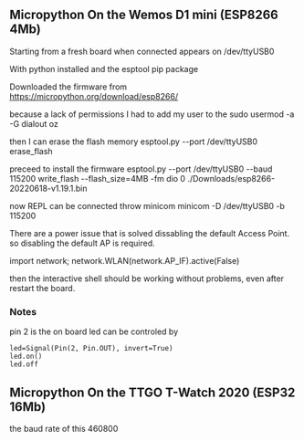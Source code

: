 ## Micropython On the Wemos D1 mini (ESP8266 4Mb)

Starting from a fresh board
when connected appears on /dev/ttyUSB0

With python installed and the esptool pip package

Downloaded the firmware from 
https://micropython.org/download/esp8266/

because a lack of permissions I had to add my user to the 
sudo usermod -a -G dialout oz

then I can erase the flash memory
esptool.py --port /dev/ttyUSB0 erase_flash

preceed to install the firmware
esptool.py --port /dev/ttyUSB0 --baud 115200 write_flash --flash_size=4MB -fm dio 0 ./Downloads/esp8266-20220618-v1.19.1.bin

now REPL can be connected throw minicom
minicom -D /dev/ttyUSB0 -b 115200

There are a power issue that is solved dissabling the default Access Point.
so disabling the default AP is required.

import network; network.WLAN(network.AP_IF).active(False)

then the interactive shell should be working without problems, even after restart the board.

### Notes

pin 2 is the on board led can be controled by
```
led=Signal(Pin(2, Pin.OUT), invert=True)
led.on()
led.off
```

## Micropython On the TTGO T-Watch 2020 (ESP32 16Mb)

the baud rate of this 460800
